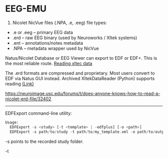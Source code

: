 # EEG-EMU


1. Nicolet NicVue files (.NPA, .e, .eeg) file types:

- .e or .eeg – primary EEG data
- .erd – raw EEG binary (used by Neuroworks / Xltek systems)
- .ent – annotations/notes metadata
- .NPA – metadata wrapper used by NicVue

Natus/Nicolet Database or EEG Viewer can export to EDF or EDF+. This is the most reliable route. [Reading xltec data](https://sccn.ucsd.edu/pipermail/eeglablist/2016/010245.html)

The .erd formats are compressed and proprietary. Most users convert to EDF via Natus GUI instead.
Archived XltekDataReader (Python) supports reading [(Link)](https://github.com/nyuolab/XltekDataReader)


https://neuroimage.usc.edu/forums/t/does-anyone-knows-how-to-read-a-nicolet-erd-file/32402

------------
EDFExport command-line utility:

```php
Usage:
  EDFExport -s <study> [-t <template> | -edfplus] [-o <path>]
  EDFExport -s path/to/study -t path/to/my_template.xml -o path/to/output_dir

```
-s <study> points to the recorded study folder.

-t <template> allows using a template (likely JSON or XML) to specify header contents and event inclusion.

With a custom template, one can remove or anonymize patient name, ID, DOB, etc.

-edfplus is a quick export using default settings, including whatever default fields are defined (which likely include demographics).

If you care about anonymization, you should create or use a template that excludes personal identifiers.

Without -t, EDFExport won't know how to omit or include metadata fields.

EDFExport anonymization: The template structure depends on Natus’s definition (likely XML/JSON); unfortunately, it's undocumented publicly. 
The template may include fields like PatientName, ID, DOB, and Annotations, which you can blank.

PyEDFlib – A well-maintained Python library for reading and writing EEG in European Data Format (EDF/EDF+). While it doesn’t read Nicolet/Natus proprietary files, it is commonly used to convert and save data to EDF once the data is loaded in Python. PyEDFlib’s high-level interface supports easy EDF export and even built-in anonymization functions. For example, pyedflib.highlevel.anonymize_edf() will overwrite patient-identifying header fields (like patient name 
or birthdate) with dummy values.

--------
# Natus Official Export Tools
Natus EDFExport Utility (NeuroWorks) – Natus’s software suite includes a batch export tool, EDFExport.exe, for converting proprietary files to EDF/EDF+. This utility is part of the NeuroWorks installation (typically located in C:\Neuroworks\EDFExport.exe)
https://data2bids.greydongilmore.com/run_data2bids/04_neuroworks_export#:~:text=2,batch%20export%20of%20EDF%20files

 Users first create an export template (.exp file) within NeuroWorks: this template defines which channels to include, the format (EDF or EDF+), and options like whether to de-identify patient info. 
 The template is saved under the Neuroworks Settings directory and must remain there for the exporter to use it. 
 Once the template is prepared, batch conversion is done via command-line. One writes a text file listing the studies (paths to the .eeg files), then runs EDFExport with the template, for example:

```text
"C:\Neuroworks\EDFExport.exe" -f "studies_list.txt" -o "output_folder\"
```
This will output EDF/EDF+ files for each study. Note: If the template’s de-identification option is used, patient fields in the EDF header will be blanked 
during export – otherwise, one can post-process the EDFs with tools like those above to remove identifiers. The EDFExport utility relies on the Natus 
software environment (not open-source), but it is the officially supported path for converting Nicolet/Natus data to EDF.

----------

NicVue .NPA (Patient Archive) Files:
.NPA files are NicVue database archives of patient and study metadata used by older Nicolet systems. There is no publicly documented Python library 
for reading .NPA files directly, these are typically handled with Natus’s own applications. 
In practice, one would use the NicVue/NeuroWorks software to extract or export data from a NicVue database. 
For instance, Natus provided a Platform Migration Utility to migrate data from legacy NicVue systems into a NeuroWorks database
[download.xltek.com](https://download.xltek.com/eeg/Software/Neuroworks/DOC-020491%20REV%2005%20-%20Platform%20Migration%20Utility%20User%20Guide.pdf#:~:text=from%20legacy%20source%20systems%20such,Database%20application%2C%20used%20with%20NeuroWorks). 
In research contexts, the usual approach is to export EEG recordings to EDF via NicVue/NeuroWorks itself, rather than parse .NPA in code. 
(Notably, the Temple University Hospital EEG Corpus was originally in Natus proprietary format and was converted to EDF using NicVue software
[par.nsf.gov](https://par.nsf.gov/servlets/purl/10199699#:~:text=,proprietary%20NicVue%20software%20tool).
If you need information from NicVue .NPA files, you will likely use Natus’s tools or have the data migrated into a format like EDF or a SQL database,
after which Python tools (as above) can be applied for further conversion and anonymization.

------
Read EEG data from Natus Neuroworks systems:
```python
# Installation:
# pip install xltek-data-reader numpy

import os
import numpy as np
from xltek_data_reader import read_xltek_data

# Set the path to your Neuroworks EEG study folder
study_folder = '/path/to/natus_study_folder/'

# Read EEG data from Neuroworks files (.eeg, .erd, .ent)
eeg_data = read_xltek_data(study_folder)

# Access metadata
study_info = eeg_data['StudyInfo']
channel_names = eeg_data['ChannelNames']
annotations = eeg_data['Annotations']
eeg_signals = eeg_data['EEG']  # NumPy array of EEG data
sampling_rate = eeg_data['SamplingRate']

# Display basic metadata
print("Study Information:")
for key, value in study_info.items():
    print(f"{key}: {value}")

print("\nChannel Names:")
print(channel_names)

print("\nSampling Rate:", sampling_rate)
print("\nAnnotations (notes):")
for annotation in annotations:
    print(annotation)

# Example: Save EEG signals to a NumPy file for further analysis
np.save('eeg_signals.npy', eeg_signals)
np.save('channel_names.npy', channel_names)

# Optional Anonymization:
# Before saving or exporting data, manually anonymize identifiable metadata
study_info_anonymized = study_info.copy()
study_info_anonymized['PatientName'] = 'Anonymized'
study_info_anonymized['PatientID'] = '000000'
study_info_anonymized['DOB'] = '1900-01-01'

# Save anonymized metadata to a JSON file
import json
with open('study_info_anonymized.json', 'w') as f:
    json.dump(study_info_anonymized, f)

print("EEG data loaded and anonymized metadata saved.")
```

